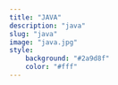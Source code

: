 ```yaml
---
title: "JAVA"
description: "java"
slug: "java"
image: "java.jpg"
style:
    background: "#2a9d8f"
    color: "#fff"
---
```

